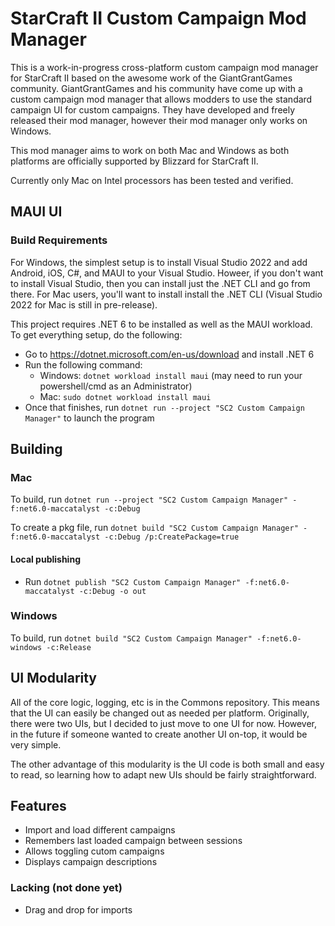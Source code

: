# StarCraft II Custom Campaign Mod Manager

This is a work-in-progress cross-platform custom campaign mod manager for StarCraft II based on the awesome work of the GiantGrantGames community.
GiantGrantGames and his community have come up with a custom campaign mod manager that allows modders to use the standard campaign UI for custom campaigns.
They have developed and freely released their mod manager, however their mod manager only works on Windows.

This mod manager aims to work on both Mac and Windows as both platforms are officially supported by Blizzard for StarCraft II.

Currently only Mac on Intel processors has been tested and verified.

## MAUI UI


### Build Requirements

For Windows, the simplest setup is to install Visual Studio 2022 and add Android, iOS, C#, and MAUI to your Visual Studio.
Howeer, if you don't want to install Visual Studio, then you can install just the .NET CLI and go from there.
For Mac users, you'll want to install install the .NET CLI (Visual Studio 2022 for Mac is still in pre-release).

This project requires .NET 6 to be installed as well as the MAUI workload.
To get everything setup, do the following:

* Go to https://dotnet.microsoft.com/en-us/download and install .NET 6
* Run the following command:
    * Windows: `dotnet workload install maui` (may need to run your powershell/cmd as an Administrator)
    * Mac: `sudo dotnet workload install maui`
* Once that finishes, run `dotnet run --project "SC2 Custom Campaign Manager"` to launch the program

## Building

### Mac
To build, run `dotnet run --project "SC2 Custom Campaign Manager" -f:net6.0-maccatalyst -c:Debug`

To create a pkg file, run `dotnet build "SC2 Custom Campaign Manager" -f:net6.0-maccatalyst -c:Debug /p:CreatePackage=true`

#### Local publishing

* Run `dotnet publish "SC2 Custom Campaign Manager" -f:net6.0-maccatalyst -c:Debug -o out`

### Windows
To build, run `dotnet build "SC2 Custom Campaign Manager" -f:net6.0-windows -c:Release`

## UI Modularity

All of the core logic, logging, etc is in the Commons repository. This means that the UI can easily be changed out as needed per platform. Originally, there were two UIs, but I decided to just move to one UI for now. However, in the future if someone wanted to create another UI on-top, it would be very simple.

The other advantage of this modularity is the UI code is both small and easy to read, so learning how to adapt new UIs should be fairly straightforward.

## Features

* Import and load different campaigns
* Remembers last loaded campaign between sessions
* Allows toggling cutom campaigns
* Displays campaign descriptions

### Lacking (not done yet)

* Drag and drop for imports

